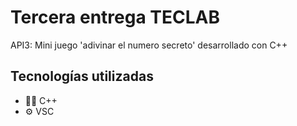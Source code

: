 # Tercera entrega TECLAB
API3: Mini juego 'adivinar el numero secreto' desarrollado con C++

## Tecnologías utilizadas
- 👨‍💻 C++
- ⚙️ VSC
